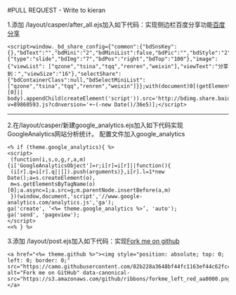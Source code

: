 #PULL REQUEST - Write to kieran

1.添加 /layout/casper/after_all.ejs加入如下代码：实现侧边栏百度分享功能[百度分享](http://share.baidu.com/code)

	
	<script>window._bd_share_config={"common":{"bdSnsKey":	{},"bdText":"","bdMini":"2","bdMiniList":false,"bdPic":"","bdStyle":"2","bdSize":"16"},"slide":	{"type":"slide","bdImg":"7","bdPos":"right","bdTop":"100"},"image":{"viewList":	["qzone","tsina","tqq","renren","weixin"],"viewText":"分享到：","viewSize":"16"},"selectShare":	{"bdContainerClass":null,"bdSelectMiniList":	["qzone","tsina","tqq","renren","weixin"]}};with(document)0[(getElementsByTagName('head')[0]||	body).appendChild(createElement('script')).src='http://bdimg.share.baidu.com/static/api/js/share.js?	v=89860593.js?cdnversion='+~(-new Date()/36e5)];</script>
	

---

2.在/layout/casper/新建google_analytics.ejs加入如下代码实现GoogleAnalytics网站分析统计。 配置文件加入google_analytics

	<% if (theme.google_analytics){ %>
	<script>
 	 (function(i,s,o,g,r,a,m){i['GoogleAnalyticsObject']=r;i[r]=i[r]||function(){
 	 (i[r].q=i[r].q||[]).push(arguments)},i[r].l=1*new Date();a=s.createElement(o),
 	 m=s.getElementsByTagName(o)[0];a.async=1;a.src=g;m.parentNode.insertBefore(a,m)
 	 })(window,document,'script','//www.google-analytics.com/analytics.js','ga');
    ga('create', ‘<%= theme.google_analytics %>’, 'auto');
  	ga('send', 'pageview');
	</script>
	<<% } %>
	
3.添加 /layout/post.ejs加入如下代码：实现[Fork me on github](https://github.com/blog/273-github-ribbons)
	
	<a href="<%= theme.github %>"><img style="position: absolute; top: 0; left: 0; border: 0;" src="https://camo.githubusercontent.com/82b228a3648bf44fc1163ef44c62fcc60081495e/68747470733a2f2f73332e616d617a6f6e6177732e636f6d2f6769746875622f726962626f6e732f666f726b6d655f6c6566745f7265645f6161303030302e706e67" alt="Fork me on GitHub" data-canonical-src="https://s3.amazonaws.com/github/ribbons/forkme_left_red_aa0000.png"></a>
	
